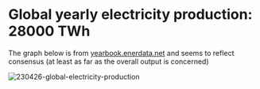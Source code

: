 # Global yearly electricity production: 28000 TWh

The graph below is from [yearbook.enerdata.net](https://yearbook.enerdata.net/electricity/world-electricity-production-statistics.html)
and seems to reflect consensus (at least as far as the overall output is concerned)

![230426-global-electricity-production](https://user-images.githubusercontent.com/5073648/234524491-25df4a77-bff3-46e0-a91a-1cb0f3d39308.png)

